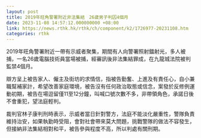 ```yaml
---
layout: post
title: 2019年旺角警署附近非法集結　26歲男子判囚4個月　
date: 2023-11-08 14:57:12.000000000 +08:00
link: https://news.rthk.hk/rthk/ch/component/k2/1726977-20231108.htm
categories: rthk
---
```


2019年旺角警署附近一帶有示威者聚集，期間有人向警署照射鐳射光，多人被捕，一名26歲電腦技術員當場被捕，經審訊後非法集結罪成，在九龍城法院被判監禁4個月。

辯方呈上被告家人、僱主及街坊的求情信，指被告勤奮、上進及有責任心，自小兼職幫補家計，希望改善家庭環境，被告沒有任何政治取態或信念，案發於反修例運動初期，被告在場逗留僅11至12分鐘，叫喊口號次數不多，非帶領角色，承諾日後不會重犯，望法庭輕判。

裁判官林子康判刑時表示，示威者當日針對警方，法庭不能淡化嚴重性，警隊負責維持治安，如果執勤時受阻，會對社會帶來莫大問題，挑戰警隊的做法不容發生，但接納非法集結相對和平，被告參與程度不高，所以判處有關刑期。

